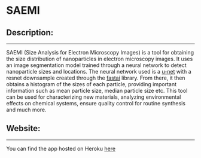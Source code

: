# SAEMI

## Description:
--------------
SAEMI (Size Analysis for Electron Microscopy Images) is a tool for obtaining the size distribution of nanoparticles in electron microscopy images. 
It uses an image segmentation model trained through a neural network to detect nanoparticle sizes and locations. The neural network used is a [u-net](https://arxiv.org/pdf/1505.04597.pdf) 
with a resnet downsample created through the [fastai](https://github.com/fastai/fastai) library. From there, it then obtains a histogram of the sizes of each particle, providing important 
information such as mean particle size, median particle size etc. This tool can be used for characterizing new materials, analyzing environmental effects on chemical systems, 
ensure quality control for routine synthesis and much more. 

## Website:
-------------
You can find the app hosted on Heroku [here](https://saemi.herokuapp.com/)


<!-- 
## Installation:
----------------
### Dependencies
saemi requires:
- Python == 3.6
- fastai == 1.0.6.0
- scikit-image == 0.16.2
- dash == 1.8.0
- gdown == 3.10.1

### User installation (TO DO)
To pip install saemi, run:
```
pip install git+git://github.com/lwang94/sem_size_analysis
```


## To Run:
----------------
To open the app first cd to the root directory and run in the command shell
```
python -m src.backend_api
```
The above will open the backend api server on localhost:5000. To interact via a front-end UI, run in a different command shell
```
python -m app
```
You should see an output that looks like this.
```
Running on http://127.0.0.1:8050/ (Press CTRL+C to quit)
```
Simply copy and paste the http address into a local browser and press Enter.

### To run tests
With coverage:
```
pytest --cov-config=.coveragerc --cov=sem_size_analysis tests/
```
-->